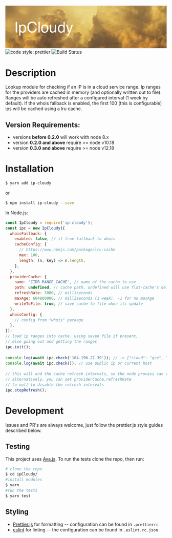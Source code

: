 ![banner](https://github.com/mirusresearch/ipCloudy/blob/master/banner.jpg)
![code style: prettier](https://img.shields.io/badge/code_style-prettier-ff69b4.svg)
![Build Status](https://github.com/mirusresearch/ipCloudy/workflows/Build%20Status/badge.svg)

# Description

Lookup module for checking if an IP is in a cloud service range. Ip ranges for the providers are cached in memory (and optionally written out to file).
Ranges will be auto refreshed after a configured interval (1 week by default).
If the whois fallback is enabled, the first 100 (this is configurable) ips will be cached using a lru cache.

## Version Requirements:

- versions **before 0.2.0** will work with node 8.x
- version **0.2.0 and above** require >= node v10.18
- version **0.3.0 and above** require >= node v12.18

# Installation

```sh
$ yarn add ip-cloudy
```

or

```sh
$ npm install ip-cloudy --save
```

In Node.js:

```javascript
const IpCloudy = require('ip-cloudy');
const ipc = new IpCloudy({
  whoisFallback: {
    enabled: false, // if true fallback to whois
    cacheConfig: {
      // https://www.npmjs.com/package/lru-cache
      max: 100,
      length: (n, key) => n.length,
    },
  },
  providerCache: {
    name: 'CIDR_RANGE_CACHE', // name of the cache to use
    path: undefined, // cache path, undefined will use flat-cache's default location
    refreshRate: 5000, // milliseconds
    maxAge: 604800000, // milliseconds (1 week). -1 for no maxAge
    writeToFile: true, // save cache to file when its update
  },
  whoisConfig: {
    // config from "whois" package
  },
});
// load ip ranges into cache. using saved file if present,
// else going out and getting the ranges
ipc.init();

console.log(await ipc.check('104.196.27.39')); // -> {"cloud": "gce", "whois": null}
console.log(await ipc.check()); // use public ip or current host

// this will end the cache refresh intervals, so the node process can resolve
// alternatively, you can set providerCache.refreshRate
// to null to disable the refresh intervals
ipc.stopRefresh();
```

# Development

Issues and PR's are always welcome, just follow the prettier.js style guides described below.

## Testing

This project uses [Ava.js](https://github.com/avajs/ava). To run the tests clone the repo, then run:

```sh
# clone the repo
$ cd ipCloudy/
#install modules
$ yarn
#run the tests
$ yarn test
```

## Styling

- [Prettier.js](https://prettier.io/) for formatting -- configuration can be found in `.prettierrc`
- [eslint](https://eslint.org/) for linting -- the configuration can be found in `.eslint.rc.json`

